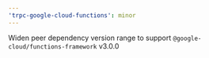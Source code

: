 ```yaml
---
'trpc-google-cloud-functions': minor
---
```


Widen peer dependency version range to support `@google-cloud/functions-framework` v3.0.0
